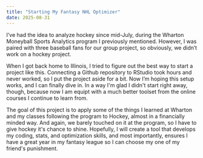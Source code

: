 ```yaml
---
title: "Starting My Fantasy NHL Optimizer"
date: 2025-08-31
---
```

I’ve had the idea to analyze hockey since mid-July, during the Wharton Moneyball Sports Analytics program I previously mentioned. However, I was paired with three baseball fans for our group project, so obviously, we didn’t work on a hockey project.  

When I got back home to Illinois, I tried to figure out the best way to start a project like this. Connecting a Github repository to RStudio took hours and never worked, so I put the project aside for a bit. Now I’m hoping this setup works, and I can finally dive in. In a way I'm glad I didn't start right away, though, because now I am equipt with a much better toolset from the online courses I continue to learn from.

The goal of this project is to apply some of the things I learned at Wharton and my classes following the program to Hockey, almost in a financially minded way. And again, we barely touched on it at the program, so I have to give hockey it's chance to shine. Hopefully, I will create a tool that develops my coding, stats, and optimization skills, and most importantly, ensures I have a great year in my fantasy league so I can choose my one of my friend's punishment. 
